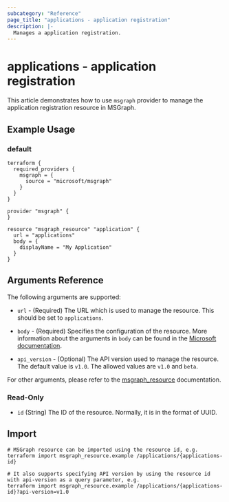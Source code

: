 ```yaml
---
subcategory: "Reference"
page_title: "applications - application registration"
description: |-
  Manages a application registration.
---
```


# applications - application registration

This article demonstrates how to use `msgraph` provider to manage the application registration resource in MSGraph.

## Example Usage

### default

```hcl
terraform {
  required_providers {
    msgraph = {
      source = "microsoft/msgraph"
    }
  }
}

provider "msgraph" {
}

resource "msgraph_resource" "application" {
  url = "applications"
  body = {
    displayName = "My Application"
  }
}

```



## Arguments Reference

The following arguments are supported:

* `url` - (Required) The URL which is used to manage the resource. This should be set to `applications`.

* `body` - (Required) Specifies the configuration of the resource. More information about the arguments in `body` can be found in the [Microsoft documentation](https://learn.microsoft.com/en-us/azure/templates/applications?pivots=deployment-language-terraform).

* `api_version` - (Optional) The API version used to manage the resource. The default value is `v1.0`. The allowed values are `v1.0` and `beta`.

For other arguments, please refer to the [msgraph_resource](https://registry.terraform.io/providers/Microsoft/msgraph/latest/docs/resources/resource) documentation.

### Read-Only

- `id` (String) The ID of the resource. Normally, it is in the format of UUID.

## Import

 ```shell
 # MSGraph resource can be imported using the resource id, e.g.
 terraform import msgraph_resource.example /applications/{applications-id}
 
 # It also supports specifying API version by using the resource id with api-version as a query parameter, e.g.
 terraform import msgraph_resource.example /applications/{applications-id}?api-version=v1.0
 ```
